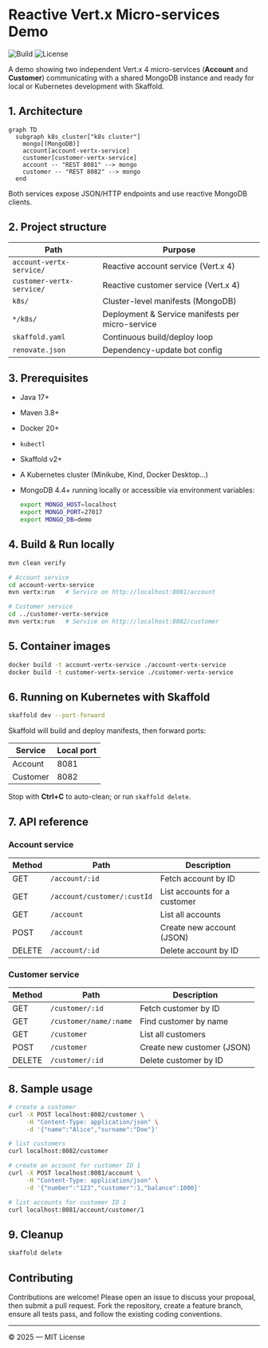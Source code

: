 # Reactive Vert.x Micro-services Demo

![Build](https://img.shields.io/badge/build-maven-blue)
![License](https://img.shields.io/badge/license-MIT-green)

A demo showing two independent Vert.x 4 micro-services (**Account** and **Customer**) communicating with a shared MongoDB instance and ready for local or Kubernetes development with Skaffold.

## 1. Architecture

```mermaid
graph TD
  subgraph k8s_cluster["k8s cluster"]
    mongo[(MongoDB)]
    account[account-vertx-service]
    customer[customer-vertx-service]
    account -- "REST 8081" --> mongo
    customer -- "REST 8082" --> mongo
  end
```

Both services expose JSON/HTTP endpoints and use reactive MongoDB clients.

## 2. Project structure

Path | Purpose
---- | -------
`account-vertx-service/` | Reactive account service (Vert.x 4)
`customer-vertx-service/` | Reactive customer service (Vert.x 4)
`k8s/` | Cluster-level manifests (MongoDB)
`*/k8s/` | Deployment & Service manifests per micro-service
`skaffold.yaml` | Continuous build/deploy loop
`renovate.json` | Dependency-update bot config

## 3. Prerequisites

* Java 17+
* Maven 3.8+
* Docker 20+
* `kubectl`
* Skaffold v2+
* A Kubernetes cluster (Minikube, Kind, Docker Desktop…)
* MongoDB 4.4+ running locally or accessible via environment variables:

  ```bash
  export MONGO_HOST=localhost
  export MONGO_PORT=27017
  export MONGO_DB=demo
  ```

## 4. Build & Run locally

```bash
mvn clean verify

# Account service
cd account-vertx-service
mvn vertx:run   # Service on http://localhost:8081/account

# Customer service
cd ../customer-vertx-service
mvn vertx:run   # Service on http://localhost:8082/customer
```

## 5. Container images

```bash
docker build -t account-vertx-service ./account-vertx-service
docker build -t customer-vertx-service ./customer-vertx-service
```

## 6. Running on Kubernetes with Skaffold

```bash
skaffold dev --port-forward
```

Skaffold will build and deploy manifests, then forward ports:

Service  | Local port
-------- | ----------
Account  | 8081
Customer | 8082

Stop with **Ctrl+C** to auto-clean; or run `skaffold delete`.

## 7. API reference

### Account service

Method | Path                        | Description
------ | --------------------------- | -----------
GET    | `/account/:id`              | Fetch account by ID
GET    | `/account/customer/:custId` | List accounts for a customer
GET    | `/account`                  | List all accounts
POST   | `/account`                  | Create new account (JSON)
DELETE | `/account/:id`              | Delete account by ID

### Customer service

Method | Path                       | Description
------ | -------------------------- | -----------
GET    | `/customer/:id`            | Fetch customer by ID
GET    | `/customer/name/:name`     | Find customer by name
GET    | `/customer`                | List all customers
POST   | `/customer`                | Create new customer (JSON)
DELETE | `/customer/:id`            | Delete customer by ID

## 8. Sample usage

```bash
# create a customer
curl -X POST localhost:8082/customer \
     -H "Content-Type: application/json" \
     -d '{"name":"Alice","surname":"Doe"}'

# list customers
curl localhost:8082/customer

# create an account for customer ID 1
curl -X POST localhost:8081/account \
     -H "Content-Type: application/json" \
     -d '{"number":"123","customer":1,"balance":1000}'

# list accounts for customer ID 1
curl localhost:8081/account/customer/1
```

## 9. Cleanup

```bash
skaffold delete
```

## Contributing

Contributions are welcome! Please open an issue to discuss your proposal, then submit a pull request. Fork the repository, create a feature branch, ensure all tests pass, and follow the existing coding conventions.

---

© 2025 — MIT License